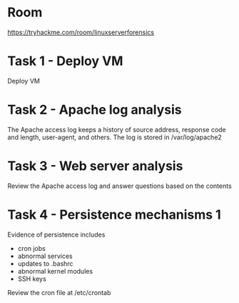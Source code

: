 # Room
https://tryhackme.com/room/linuxserverforensics

# Task 1 - Deploy VM
Deploy VM

# Task 2 - Apache log analysis
The Apache access log keeps a history of source address, response code and length, user-agent, and others.  The log is stored in /var/log/apache2

# Task 3 - Web server analysis
Review the Apache access log and answer questions based on the contents

# Task 4 - Persistence mechanisms 1
Evidence of persistence includes
* cron jobs
* abnormal services
* updates to .bashrc
* abnormal kernel modules
* SSH keys

Review the cron file at /etc/crontab